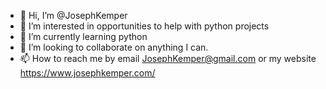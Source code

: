 - 👋 Hi, I’m @JosephKemper
- 👀 I’m interested in opportunities to help with python projects
- 🌱 I’m currently learning python
- 💞️ I’m looking to collaborate on anything I can.
- 📫 How to reach me by email JosephKemper@gmail.com or my website https://www.josephkemper.com/

<!---
JosephKemper/JosephKemper is a ✨ special ✨ repository because its `README.md` (this file) appears on your GitHub profile.
You can click the Preview link to take a look at your changes.
--->
